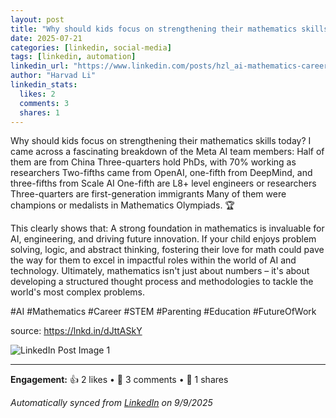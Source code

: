 ```yaml
---
layout: post
title: "Why should kids focus on strengthening their mathematics skills today?"
date: 2025-07-21
categories: [linkedin, social-media]
tags: [linkedin, automation]
linkedin_url: "https://www.linkedin.com/posts/hzl_ai-mathematics-career-activity-7353057722931511296-k294?utm_source=social_share_send&utm_medium=member_desktop_web&rcm=ACoAABWNEOYBdb1mUVFywmMzK0UKcw_6cTpqScY"
author: "Harvad Li"
linkedin_stats:
  likes: 2
  comments: 3
  shares: 1
---
```


Why should kids focus on strengthening their mathematics skills today? 
I came across a fascinating breakdown of the Meta AI team members:
Half of them are from China
Three-quarters hold PhDs, with 70% working as researchers
Two-fifths came from OpenAI, one-fifth from DeepMind, and three-fifths from Scale AI
One-fifth are L8+ level engineers or researchers
Three-quarters are first-generation immigrants
Many of them were champions or medalists in Mathematics Olympiads. 🏆

This clearly shows that:
A strong foundation in mathematics is invaluable for AI, engineering, and driving future innovation. If your child enjoys problem solving, logic, and abstract thinking, fostering their love for math could pave the way for them to excel in impactful roles within the world of AI and technology. Ultimately, mathematics isn't just about numbers – it's about developing a structured thought process and methodologies to tackle the world's most complex problems.

#AI #Mathematics #Career #STEM #Parenting #Education #FutureOfWork

source: https://lnkd.in/dJttASkY

![LinkedIn Post Image 1](https://media.licdn.com/dms/image/v2/D4D22AQHC2oU6ZO5Okg/feedshare-shrink_800/B4DZgtPCKxGkAg-/0/1753105573304?e=1760572800&v=beta&t=DYg35wYoXvHKmGzwTqi_Rsp72WdR2r8NMBroQU3_2Jw)

---

**Engagement:** 👍 2 likes • 💬 3 comments • 🔄 1 shares

*Automatically synced from [LinkedIn](https://www.linkedin.com/posts/hzl_ai-mathematics-career-activity-7353057722931511296-k294?utm_source=social_share_send&utm_medium=member_desktop_web&rcm=ACoAABWNEOYBdb1mUVFywmMzK0UKcw_6cTpqScY) on 9/9/2025*
